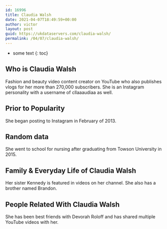 ```yaml
---
id: 16996
title: Claudia Walsh
date: 2021-04-07T18:49:59+00:00
author: victor
layout: post
guid: https://ukdataservers.com/claudia-walsh/
permalink: /04/07/claudia-walsh/
---
```


* some text
{: toc}


## Who is Claudia Walsh



Fashion and beauty video content creator on YouTube who also publishes vlogs for her more than 270,000 subscribers. She is an Instagram personality with a username of cllaaaudiaa as well.

                
                
                
## Prior to Popularity



She began posting to Instagram in February of 2013.

                
                
                
## Random data



She went to school for nursing after graduating from Towson University in 2015.

                
                
                
## Family & Everyday Life of Claudia Walsh



Her sister Kennedy is featured in videos on her channel. She also has a brother named Brandon.

                
                
                
## People Related With Claudia Walsh



She has been best friends with Devorah Roloff and has shared multiple YouTube videos with her.

                
              
            
          
          
          